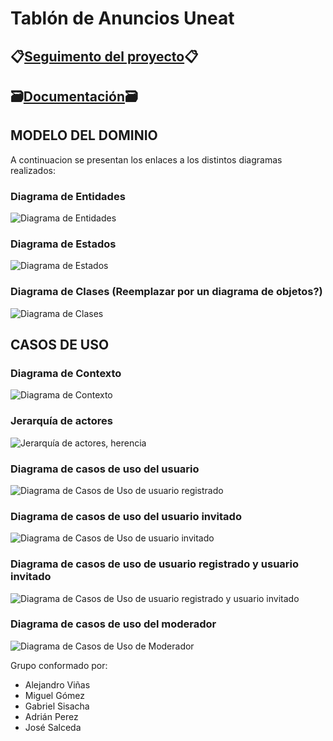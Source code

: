 # Tablón de Anuncios Uneat 

## 📋[Seguimento del proyecto](https://github.com/users/miguelgomez75/projects/3/views/1)📋

## 🗃️[Documentación](Documentación)🗃️  
## MODELO DEL DOMINIO

A continuacion se presentan los enlaces a los distintos diagramas realizados:

### Diagrama de Entidades 
![Diagrama de Entidades](https://github.com/miguelgomez75/24-25-IdSw1-SDR/blob/main/images/modelosUML%20-%20SVG/4%C2%AA_Iteraci%C3%B3n/DdEntidades.svg)
### Diagrama de Estados 
![Diagrama de Estados](https://github.com/miguelgomez75/24-25-IdSw1-SDR/blob/main/images/modelosUML%20-%20SVG/3%C2%AA_Iteraci%C3%B3n/DdEstados.svg)
### Diagrama de Clases (Reemplazar por un diagrama de objetos?)
![Diagrama de Clases](https://github.com/miguelgomez75/24-25-IdSw1-SDR/blob/main/images/modelosUML%20-%20SVG/4%C2%AA_Iteraci%C3%B3n/DdClases.svg)

## CASOS DE USO
### Diagrama de Contexto 
![Diagrama de Contexto](https://github.com/miguelgomez75/24-25-IdSw1-SDR/blob/main/images/modelosUML%20-%20SVG/3%C2%AA_Iteraci%C3%B3n/DdContexto.svg)

### Jerarquía de actores
![Jerarquía de actores, herencia](https://github.com/miguelgomez75/24-25-IdSw1-SDR/blob/main/images/modelosUML%20-%20SVG/1%C2%AA_Iteraci%C3%B3n/DdJerarqu%C3%ADaActores.svg)

### Diagrama de casos de uso del usuario
![Diagrama de Casos de Uso de usuario registrado](https://github.com/miguelgomez75/24-25-IdSw1-SDR/blob/main/images/modelosUML%20-%20SVG/3%C2%AA_Iteraci%C3%B3n/DdCdUso_Usuario.svg)
### Diagrama de casos de uso del usuario invitado
![Diagrama de Casos de Uso de usuario invitado](https://github.com/miguelgomez75/24-25-IdSw1-SDR/blob/main/images/modelosUML%20-%20SVG/1%C2%AA_Iteraci%C3%B3n/DdCdUso_Invitado.svg)

### Diagrama de casos de uso de usuario registrado y usuario invitado
![Diagrama de Casos de Uso de usuario registrado y usuario invitado](https://github.com/miguelgomez75/24-25-IdSw1-SDR/blob/main/images/modelosUML%20-%20SVG/2%C2%AA_Iteraci%C3%B3n/CdDUso_UsuarioRegistrado_E_Invitado.svg)

### Diagrama de casos de uso del moderador
![Diagrama de Casos de Uso de Moderador](https://github.com/miguelgomez75/24-25-IdSw1-SDR/blob/main/images/modelosUML%20-%20SVG/3%C2%AA_Iteraci%C3%B3n/DdCdUso_Moderador.svg)


Grupo conformado por:

- Alejandro Viñas
- Miguel Gómez
- Gabriel Sisacha
- Adrián Perez
- José Salceda
